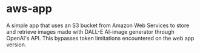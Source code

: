 # aws-app
A simple app that uses an S3 bucket from Amazon Web Services to store and retrieve images made with DALL-E AI-image generator through OpenAI's API. This bypasses token limitations encountered on the web app version.
